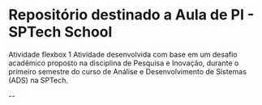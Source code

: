 
# Repositório destinado a Aula de PI - SPTech School

Atividade flexbox 1
Atividade desenvolvida com base em um desafio acadêmico proposto na disciplina de Pesquisa e Inovação, durante o primeiro semestre do curso de Análise e Desenvolvimento de Sistemas (ADS) na SPTech.

--



